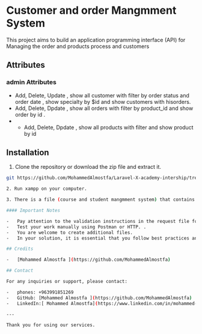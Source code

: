 # Customer and order Mangmment System

This project aims to build an application programming interface (API) for Managing the order and products process and customers

## Attributes

### admin Attributes

-   Add, Delete, Update , show all customer with filter by order status and order date , show specialty by $id and show customers with hisorders.
-   Add, Delete, Dpdate , show all orders with filter by product_id and show order by id .
-   -   Add, Delete, Dpdate , show all products with filter and show product by id

## Installation

1. Clone the repository or download the zip file and extract it.

```bash
git https://github.com/MohammedAlmostfa/Laravel-X-academy-intership/tree/main/Optical%20Task/Task_6(Customer%20%20and%20Orders%20Mangmment%20System)

2. Run xampp on your computer.

3. There is a file (course and student mangmment system) that contains all the APIs for the previous operations to try on the Postman application

#### Important Notes

-   Pay attention to the validation instructions in the request file for each operation you want to perform
-   Test your work manually using Postman or HTTP. .
-   You are welcome to create additional files.
-   In your solution, it is essential that you follow best practices and produce clean and professional results.

## Credits

-   [Mohammed Almostfa ](https://github.com/MohammedAlmostfa)

## Contact

For any inquiries or support, please contact:

-   phones: +963991851269
-   GitHub: [Mohammed Almostfa ](https://github.com/MohammedAlmostfa)
-   LinkedIn:[ Mohammed Almostfa](https://www.linkedin.com/in/mohammed-almostfa-63b3a7240/)

---

Thank you for using our services.
```
